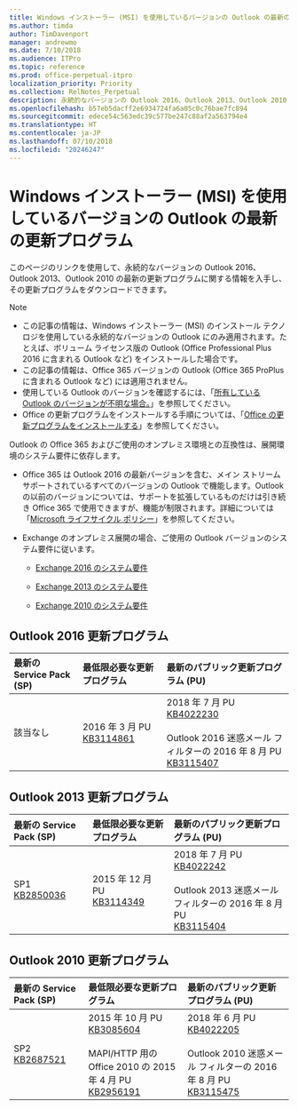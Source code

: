 ```yaml
---
title: Windows インストーラー (MSI) を使用しているバージョンの Outlook の最新の更新プログラム
ms.author: timda
author: TimDavenport
manager: andrewmo
ms.date: 7/10/2018
ms.audience: ITPro
ms.topic: reference
ms.prod: office-perpetual-itpro
localization_priority: Priority
ms.collection: RelNotes_Perpetual
description: 永続的なバージョンの Outlook 2016、Outlook 2013、Outlook 2010 の最新の更新プログラムに関する情報へのリンクを IT 技術者に提供します
ms.openlocfilehash: b57eb5dacff2e6934724fa6a05c0c76bae7fc894
ms.sourcegitcommit: edece54c563edc39c577be247c88af2a563794e4
ms.translationtype: HT
ms.contentlocale: ja-JP
ms.lasthandoff: 07/10/2018
ms.locfileid: "20246247"
---
```

# <a name="latest-updates-for-versions-of-outlook-that-use-windows-installer-msi"></a>Windows インストーラー (MSI) を使用しているバージョンの Outlook の最新の更新プログラム

このページのリンクを使用して、永続的なバージョンの Outlook 2016、Outlook 2013、Outlook 2010 の最新の更新プログラムに関する情報を入手し、その更新プログラムをダウンロードできます。
  
> [!NOTE]
> - この記事の情報は、Windows インストーラー (MSI) のインストール テクノロジを使用している永続的なバージョンの Outlook にのみ適用されます。たとえば、ボリューム ライセンス版の Outlook (Office Professional Plus 2016 に含まれる Outlook など) をインストールした場合です。
> - この記事の情報は、Office 365 バージョンの Outlook (Office 365 ProPlus に含まれる Outlook など) には適用されません。
> - 使用している Outlook のバージョンを確認するには、「[所有している Outlook のバージョンが不明な場合。](https://support.office.com/article/b3a9568c-edb5-42b9-9825-d48d82b2257c)」を参照してください。
> - Office の更新プログラムをインストールする手順については、「[Office の更新プログラムをインストールする](https://support.office.com/article/2ab296f3-7f03-43a2-8e50-46de917611c5)」を参照してください。 
  
Outlook の Office 365 およびご使用のオンプレミス環境との互換性は、展開環境のシステム要件に依存します。
  
- Office 365 は Outlook 2016 の最新バージョンを含む、メイン ストリーム サポートされているすべてのバージョンの Outlook で機能します。Outlook の以前のバージョンについては、サポートを拡張しているものだけは引き続き Office 365 で使用できますが、機能が制限されます。詳細については「[Microsoft ライフサイクル ポリシー](https://support.microsoft.com/lifecycle)」を参照してください。
    
- Exchange のオンプレミス展開の場合、ご使用の Outlook バージョンのシステム要件に従います。
    
  - [Exchange 2016 のシステム要件](https://technet.microsoft.com/ja-JP/library/aa996719.aspx)
    
  - [Exchange 2013 のシステム要件](https://technet.microsoft.com/ja-JP/library/aa996719%28v=exchg.150%29.aspx)
    
  - [Exchange 2010 のシステム要件](https://technet.microsoft.com/ja-JP/library/aa996719%28v=exchg.141%29.aspx)

   
## <a name="outlook-2016-updates"></a>Outlook 2016 更新プログラム

|**最新の Service Pack (SP)**|**最低限必要な更新プログラム**|**最新のパブリック更新プログラム (PU)**|
|:-----|:-----|:-----|
|該当なし  <br/> |2016 年 3 月 PU <br/>[KB3114861](https://support.microsoft.com/help/3114861) <br/> |2018 年 7 月 PU <br/>[KB4022230](https://support.microsoft.com/ja-JP/help/4022230) <br/><br/> Outlook 2016 迷惑メール フィルターの 2016 年 8 月 PU   <br/>[KB3115407](https://support.microsoft.com/help/3115407) <br/> |
   
## <a name="outlook-2013-updates"></a>Outlook 2013 更新プログラム

|**最新の Service Pack (SP)**|**最低限必要な更新プログラム**|**最新のパブリック更新プログラム (PU)**|
|:-----|:-----|:-----|
|SP1  <br/>[KB2850036](https://go.microsoft.com/fwlink/p/?LinkId=512538) <br/> |2015 年 12 月 PU <br/>[KB3114349](https://support.microsoft.com/kb/3114349) <br/> |2018 年 7 月 PU <br/>[KB4022242](https://support.microsoft.com/ja-JP/help/4022242) <br/><br/>  Outlook 2013 迷惑メール フィルターの 2016 年 8 月 PU  <br/> [KB3115404](https://support.microsoft.com/kb/3115404) <br/> |
   
## <a name="outlook-2010-updates"></a>Outlook 2010 更新プログラム

|**最新の Service Pack (SP)**|**最低限必要な更新プログラム**|**最新のパブリック更新プログラム (PU)**|
|:-----|:-----|:-----|
|SP2 <br/>[KB2687521](https://go.microsoft.com/fwlink/p/?LinkId=512542) <br/> |2015 年 10 月 PU <br/> [KB3085604](https://support.microsoft.com/kb/3085604) <br/><br/>  MAPI/HTTP 用の Office 2010 の 2015 年 4 月 PU <br/> [KB2956191](https://support.microsoft.com/ja-JP/help/2956191/april-14-2015-update-for-office-2010-kb2956191) <br/> |2018 年 6 月 PU <br/>[KB4022205](https://support.microsoft.com/ja-JP/help/4022205) <br/><br/>  Outlook 2010 迷惑メール フィルターの 2016 年 8 月 PU  <br/> [KB3115475](https://support.microsoft.com/kb/3115475) <br/> |
   

